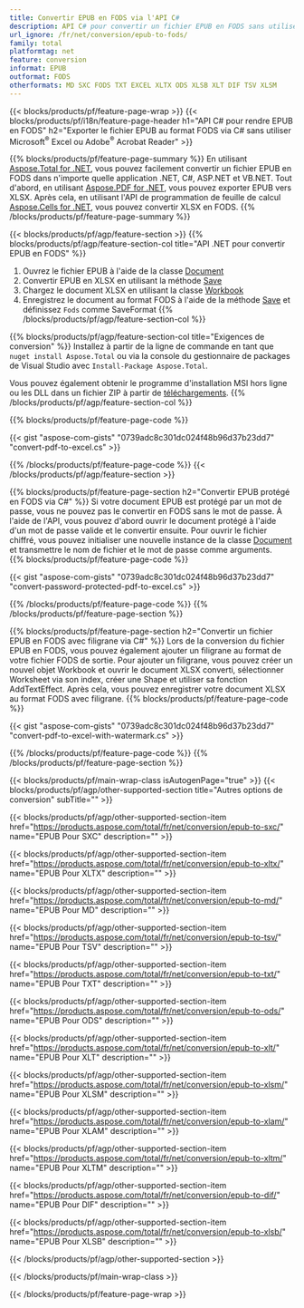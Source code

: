 ```yaml
---
title: Convertir EPUB en FODS via l'API C#
description: API C# pour convertir un fichier EPUB en FODS sans utiliser Microsoft Excel ou Adobe Reader
url_ignore: /fr/net/conversion/epub-to-fods/
family: total
platformtag: net
feature: conversion
informat: EPUB
outformat: FODS
otherformats: MD SXC FODS TXT EXCEL XLTX ODS XLSB XLT DIF TSV XLSM
---
```

{{< blocks/products/pf/feature-page-wrap >}}
{{< blocks/products/pf/i18n/feature-page-header h1="API C# pour rendre EPUB en FODS" h2="Exporter le fichier EPUB au format FODS via C# sans utiliser Microsoft<sup>&reg;</sup> Excel ou Adobe<sup>&reg;</sup> Acrobat Reader" >}}

{{% blocks/products/pf/feature-page-summary %}}
En utilisant [Aspose.Total for .NET](https://products.aspose.com/total/net/), vous pouvez facilement convertir un fichier EPUB en FODS dans n'importe quelle application .NET, C#, ASP.NET et VB.NET. Tout d'abord, en utilisant [Aspose.PDF for .NET](https://products.aspose.com/pdf/net/), vous pouvez exporter EPUB vers XLSX. Après cela, en utilisant l'API de programmation de feuille de calcul [Aspose.Cells for .NET](https://products.aspose.com/cells/net/), vous pouvez convertir XLSX en FODS.
{{% /blocks/products/pf/feature-page-summary  %}}

{{< blocks/products/pf/agp/feature-section >}}
{{% blocks/products/pf/agp/feature-section-col title="API .NET pour convertir EPUB en FODS" %}}
1. Ouvrez le fichier EPUB à l'aide de la classe [Document](https://apireference.aspose.com/pdf/net/aspose.pdf/document)
2. Convertir EPUB en XLSX en utilisant la méthode [Save](https://apireference.aspose.com/pdf/net/aspose.pdf.document/save/methods/5)
3. Chargez le document XLSX en utilisant la classe [Workbook](https://apireference.aspose.com/cells/net/aspose.cells/workbook)
4. Enregistrez le document au format FODS à l'aide de la méthode [Save](https://apireference.aspose.com/cells/net/aspose.cells.workbook/save/methods/4) et définissez `Fods` comme SaveFormat
{{% /blocks/products/pf/agp/feature-section-col %}}

{{% blocks/products/pf/agp/feature-section-col title="Exigences de conversion" %}}
Installez à partir de la ligne de commande en tant que ```nuget install Aspose.Total``` ou via la console du gestionnaire de packages de Visual Studio avec ```Install-Package Aspose.Total```.

Vous pouvez également obtenir le programme d'installation MSI hors ligne ou les DLL dans un fichier ZIP à partir de [téléchargements](https://downloads.aspose.com/total/net).
{{% /blocks/products/pf/agp/feature-section-col %}}

{{% blocks/products/pf/feature-page-code %}}

{{< gist "aspose-com-gists" "0739adc8c301dc024f48b96d37b23dd7" "convert-pdf-to-excel.cs" >}}


{{% /blocks/products/pf/feature-page-code %}}
{{< /blocks/products/pf/agp/feature-section >}}

{{% blocks/products/pf/feature-page-section  h2="Convertir EPUB protégé en FODS via C#" %}}
Si votre document EPUB est protégé par un mot de passe, vous ne pouvez pas le convertir en FODS sans le mot de passe. À l'aide de l'API, vous pouvez d'abord ouvrir le document protégé à l'aide d'un mot de passe valide et le convertir ensuite. Pour ouvrir le fichier chiffré, vous pouvez initialiser une nouvelle instance de la classe [Document](https://apireference.aspose.com/pdf/net/aspose.pdf/document) et transmettre le nom de fichier et le mot de passe comme arguments.  
{{% blocks/products/pf/feature-page-code %}}

{{< gist "aspose-com-gists" "0739adc8c301dc024f48b96d37b23dd7" "convert-password-protected-pdf-to-excel.cs" >}}

{{% /blocks/products/pf/feature-page-code  %}}
{{% /blocks/products/pf/feature-page-section %}}

{{% blocks/products/pf/feature-page-section  h2="Convertir un fichier EPUB en FODS avec filigrane via C#" %}}
Lors de la conversion du fichier EPUB en FODS, vous pouvez également ajouter un filigrane au format de votre fichier FODS de sortie. Pour ajouter un filigrane, vous pouvez créer un nouvel objet Workbook et ouvrir le document XLSX converti, sélectionner Worksheet via son index, créer une Shape et utiliser sa fonction AddTextEffect. Après cela, vous pouvez enregistrer votre document XLSX au format FODS avec filigrane. 
{{% blocks/products/pf/feature-page-code %}}

{{< gist "aspose-com-gists" "0739adc8c301dc024f48b96d37b23dd7" "convert-pdf-to-excel-with-watermark.cs" >}}

{{% /blocks/products/pf/feature-page-code  %}}
{{% /blocks/products/pf/feature-page-section %}}

{{< blocks/products/pf/main-wrap-class isAutogenPage="true" >}}
{{< blocks/products/pf/agp/other-supported-section title="Autres options de conversion" subTitle="" >}}

{{< blocks/products/pf/agp/other-supported-section-item href="https://products.aspose.com/total/fr/net/conversion/epub-to-sxc/" name="EPUB Pour SXC" description="" >}}

{{< blocks/products/pf/agp/other-supported-section-item href="https://products.aspose.com/total/fr/net/conversion/epub-to-xltx/" name="EPUB Pour XLTX" description="" >}}

{{< blocks/products/pf/agp/other-supported-section-item href="https://products.aspose.com/total/fr/net/conversion/epub-to-md/" name="EPUB Pour MD" description="" >}}

{{< blocks/products/pf/agp/other-supported-section-item href="https://products.aspose.com/total/fr/net/conversion/epub-to-tsv/" name="EPUB Pour TSV" description="" >}}

{{< blocks/products/pf/agp/other-supported-section-item href="https://products.aspose.com/total/fr/net/conversion/epub-to-txt/" name="EPUB Pour TXT" description="" >}}

{{< blocks/products/pf/agp/other-supported-section-item href="https://products.aspose.com/total/fr/net/conversion/epub-to-ods/" name="EPUB Pour ODS" description="" >}}

{{< blocks/products/pf/agp/other-supported-section-item href="https://products.aspose.com/total/fr/net/conversion/epub-to-xlt/" name="EPUB Pour XLT" description="" >}}

{{< blocks/products/pf/agp/other-supported-section-item href="https://products.aspose.com/total/fr/net/conversion/epub-to-xlsm/" name="EPUB Pour XLSM" description="" >}}

{{< blocks/products/pf/agp/other-supported-section-item href="https://products.aspose.com/total/fr/net/conversion/epub-to-xlam/" name="EPUB Pour XLAM" description="" >}}

{{< blocks/products/pf/agp/other-supported-section-item href="https://products.aspose.com/total/fr/net/conversion/epub-to-xltm/" name="EPUB Pour XLTM" description="" >}}

{{< blocks/products/pf/agp/other-supported-section-item href="https://products.aspose.com/total/fr/net/conversion/epub-to-dif/" name="EPUB Pour DIF" description="" >}}

{{< blocks/products/pf/agp/other-supported-section-item href="https://products.aspose.com/total/fr/net/conversion/epub-to-xlsb/" name="EPUB Pour XLSB" description="" >}}



{{< /blocks/products/pf/agp/other-supported-section >}}

{{< /blocks/products/pf/main-wrap-class >}}

{{< /blocks/products/pf/feature-page-wrap >}}